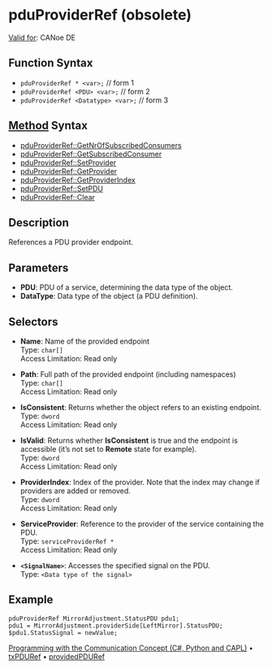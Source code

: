 # pduProviderRef (obsolete)

[Valid for](../../../Shared/FeatureAvailability.md):  CANoe DE

## Function Syntax

- `pduProviderRef * <var>;` // form 1
- `pduProviderRef <PDU> <var>;` // form 2
- `pduProviderRef <Datatype> <var>;` // form 3

## [Method](../../../Shared/CAPL/General/ClassesAndObjects.md) Syntax

- [pduProviderRef::GetNrOfSubscribedConsumers](../Methods/CAPLfunctionPduProviderRefGetNrOfSubscribedConsumers.md)
- [pduProviderRef::GetSubscribedConsumer](../Methods/CAPLfunctionPduProviderRefGetSubscribedConsumer.md)
- [pduProviderRef::SetProvider](../Methods/CAPLfunctionSetProvider.md)
- [pduProviderRef::GetProvider](../Methods/CAPLfunctionGetProvider.md)
- [pduProviderRef::GetProviderIndex](../Methods/CAPLfunctionGetProviderIndex.md)
- [pduProviderRef::SetPDU](../Methods/CAPLfunctionSetPDU.md)
- [pduProviderRef::Clear](../Methods/CAPLfunctionClear.md)

## Description

References a PDU provider endpoint.

## Parameters

- **PDU**: PDU of a service, determining the data type of the object.
- **DataType**: Data type of the object (a PDU definition).

## Selectors

- **Name**: Name of the provided endpoint  
  Type: `char[]`  
  Access Limitation: Read only

- **Path**: Full path of the provided endpoint (including namespaces)  
  Type: `char[]`  
  Access Limitation: Read only

- **IsConsistent**: Returns whether the object refers to an existing endpoint.  
  Type: `dword`  
  Access Limitation: Read only

- **IsValid**: Returns whether **IsConsistent** is true and the endpoint is accessible (it’s not set to **Remote** state for example).  
  Type: `dword`  
  Access Limitation: Read only

- **ProviderIndex**: Index of the provider. Note that the index may change if providers are added or removed.  
  Type: `dword`  
  Access Limitation: Read only

- **ServiceProvider**: Reference to the provider of the service containing the PDU.  
  Type: `serviceProviderRef *`  
  Access Limitation: Read only

- **`<SignalName>`**: Accesses the specified signal on the PDU.  
  Type: `<Data type of the signal>`

## Example

```plaintext
pduProviderRef MirrorAdjustment.StatusPDU pdu1;
pdu1 = MirrorAdjustment.providerSide[LeftMirror].StatusPDU;
$pdu1.StatusSignal = newValue;
```

[Programming with the Communication Concept (C#, Python and CAPL)](../../../CANoeCANalyzer/CommunicationConcept/Programming/CCP.md) • [txPDURef](CAPLfunctionTxPDURef.md) • [providedPDURef](CAPLfunctionProvidedPDURef.md)
